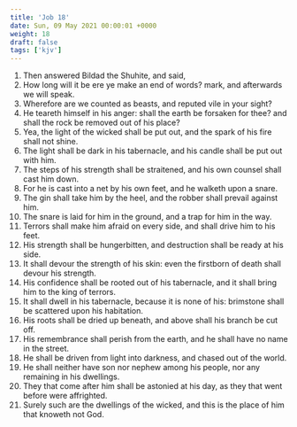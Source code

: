 ```yaml
---
title: 'Job 18'
date: Sun, 09 May 2021 00:00:01 +0000
weight: 18
draft: false
tags: ['kjv'] 
---
```


1. Then answered Bildad the Shuhite, and said,
2. How long will it be ere ye make an end of words? mark, and afterwards we will speak.
3. Wherefore are we counted as beasts, and reputed vile in your sight?
4. He teareth himself in his anger: shall the earth be forsaken for thee? and shall the rock be removed out of his place?
5. Yea, the light of the wicked shall be put out, and the spark of his fire shall not shine.
6. The light shall be dark in his tabernacle, and his candle shall be put out with him.
7. The steps of his strength shall be straitened, and his own counsel shall cast him down.
8. For he is cast into a net by his own feet, and he walketh upon a snare.
9. The gin shall take him by the heel, and the robber shall prevail against him.
10. The snare is laid for him in the ground, and a trap for him in the way.
11. Terrors shall make him afraid on every side, and shall drive him to his feet.
12. His strength shall be hungerbitten, and destruction shall be ready at his side.
13. It shall devour the strength of his skin: even the firstborn of death shall devour his strength.
14. His confidence shall be rooted out of his tabernacle, and it shall bring him to the king of terrors.
15. It shall dwell in his tabernacle, because it is none of his: brimstone shall be scattered upon his habitation.
16. His roots shall be dried up beneath, and above shall his branch be cut off.
17. His remembrance shall perish from the earth, and he shall have no name in the street.
18. He shall be driven from light into darkness, and chased out of the world.
19. He shall neither have son nor nephew among his people, nor any remaining in his dwellings.
20. They that come after him shall be astonied at his day, as they that went before were affrighted.
21. Surely such are the dwellings of the wicked, and this is the place of him that knoweth not God.
